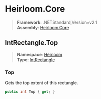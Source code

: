# Heirloom.Core

> **Framework**: .NETStandard,Version=v2.1  
> **Assembly**: [Heirloom.Core][0]  

## IntRectangle.Top

> **Namespace**: [Heirloom][0]  
> **Type**: [IntRectangle][1]  

### Top

Gets the top extent of this rectangle.

```cs
public int Top { get; }
```

[0]: ../../../Heirloom.Core.md
[1]: ../IntRectangle.md
